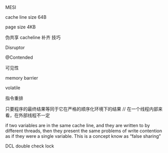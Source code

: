 

MESI

cache line size 64B

page size 4KB

伪共享  cacheline 补齐 技巧 

Disruptor

@Contended



可见性

memory barrier

volatile

指令重排

只要程序的最终结果等同于它在严格的顺序化环境下的结果 // 在一个线程内部来看，在外部线程不一定

if two variables are in the same cache line, and they are written to by different threads, then they present the same problems of write contention as if they were a single variable. This is a concept know as “false sharing”


DCL   double check lock